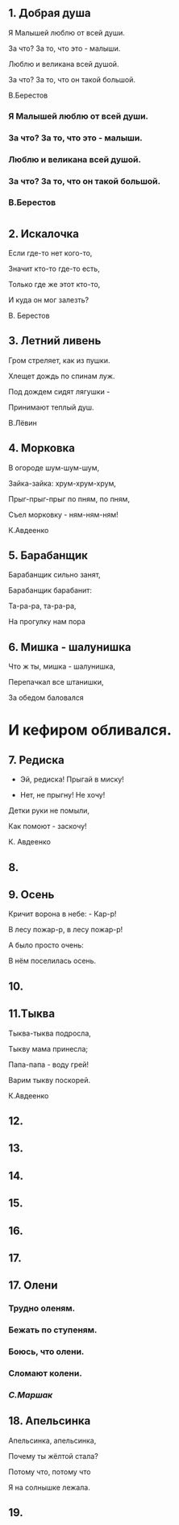## 1. Добрая душа
Я Малышей люблю от всей души.

За что? За то, что это - малыши.

Люблю и великана всей душой.

За что? За то, что он такой большой.

B.Берестов

### Я Малышей люблю от всей души.
### За что? За то, что это - малыши.
### Люблю и великана всей душой.
### За что? За то, что он такой большой.
### B.Берестов
#

## 2. Искалочка
Если где-то нет кого-то,

Значит кто-то где-то есть,

Только где же этот кто-то,

И куда он мог залезть?

В. Берестов


## 3. Летний ливень
Гром стреляет, как из пушки.

Хлещет дождь по спинам луж.

Под дождем сидят лягушки -

Принимают теплый душ.

В.Лёвин


## 4. Морковка
В огороде шум-шум-шум,

Зайка-зайка: хрум-хрум-хрум,

Прыг-прыг-прыг по пням, по пням,

Съел морковку - ням-ням-ням!

К.Авдеенко

## 5. Барабанщик
Барабанщик сильно занят,

Барабанщик барабанит:

Та-ра-ра, та-ра-ра,

На прогулку нам пора

## 6. Мишка - шалунишка
Что ж ты, мишка - шалунишка,

Перепачкал все штанишки,

За обедом баловался

И кефиром обливался.
=======

## 7. Редиска
- Эй, редиска! Прыгай в миску!

- Нет, не прыгну! Не хочу!

Детки руки не помыли,

Как помоют - заскочу!

К. Авдеенко

## 8.


## 9.   Осень
Кричит ворона в небе: - Кар-р!  

В лесу пожар-р, в лесу пожар-р!  

А было просто очень:  

В нём поселилась осень.  

## 10.


## 11.Тыква

Тыква-тыква подросла,

Тыкву мама принесла;

Папа-папа - воду грей!

Варим тыкву поскорей.

К.Авдеенко

## 12.


## 13.


## 14.


## 15.


## 16.


## 17.
## 17. Олени
### Трудно оленям.
### Бежать по ступеням.
### Боюсь, что олени.
### Сломают колени.
###  _С.Маршак_


## 18.  Апельсинка
Апельсинка, апельсинка,

Почему ты жёлтой стала?

Потому что, потому что

Я на солнышке лежала.


## 19.

